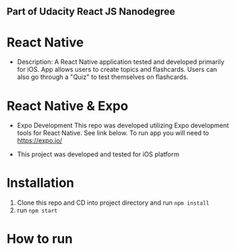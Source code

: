 ## Part of Udacity React JS Nanodegree
# React Native
 - Description: 
  A React Native application tested and developed primarily for iOS. App allows users to create topics and flashcards. Users can also go through a "Quiz" to test themselves on flashcards. 

# React Native & Expo
- Expo Development 
This repo was developed utilizing Expo development tools for React Native. See link below. To run app you will need to 
https://expo.io/

- This project was developed and tested for iOS platform 



# Installation
1. Clone this repo and CD into project directory and run `npm install`
2. run `npm start`

# How to run
